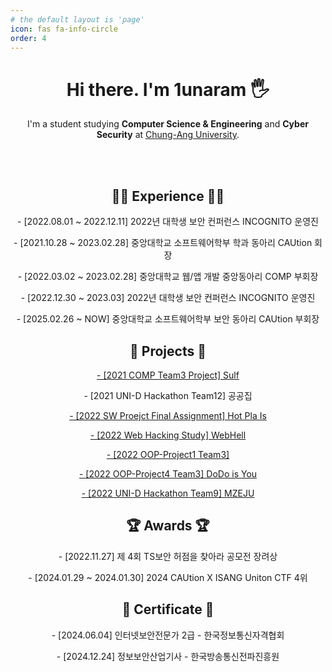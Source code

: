 ```yaml
---
# the default layout is 'page'
icon: fas fa-info-circle
order: 4
---
```


<div align="center">

<h1>Hi there. I'm 1unaram 🖐</h1>
<p>I'm a student studying <b>Computer Science & Engineering</b> and <b>Cyber Security</b> at <a href="https://cse.cau.ac.kr/main.php" target="_blank">Chung-Ang University</a>.</p>

<br>
<br>

<h2>🏃‍♂️ Experience 🏃‍♂️</h2>
<p>- [2022.08.01 ~ 2022.12.11] 2022년 대학생 보안 컨퍼런스 INCOGNITO 운영진</p>
<p>- [2021.10.28 ~ 2023.02.28] 중앙대학교 소프트웨어학부 학과 동아리 CAUtion 회장</p>
<p>- [2022.03.02 ~ 2023.02.28] 중앙대학교 웹/앱 개발 중앙동아리 COMP 부회장</p>
<p>- [2022.12.30 ~ 2023.03] 2022년 대학생 보안 컨퍼런스 INCOGNITO 운영진</p>
<p>- [2025.02.26 ~ NOW] 중앙대학교 소프트웨어학부 보안 동아리 CAUtion 부회장</p>


<h2>🚀 Projects 🚀</h2>
<p><a href="https://github.com/1unaram/Sulf">- [2021 COMP Team3 Project] Sulf</a></p>
<p>- [2021 UNI-D Hackathon Team12] 공공집</p>
<p><a href="https://github.com/1unaram/sw-project-team_snail">- [2022 SW Proejct Final Assignment] Hot Pla Is</a></p>
<p><a href="https://github.com/WebH3ll">- [2022 Web Hacking Study] WebHell</a></p>
<p><a href="https://github.com/1unaram/OOP-Project1-team3">- [2022 OOP-Project1 Team3]</a></p>
<p><a href="https://github.com/1unaram/OOP-Project4-team3">- [2022 OOP-Project4 Team3] DoDo is You</a></p>
<p><a href="https://github.com/UniD-Hackathon-Team9/frontend">- [2022 UNI-D Hackathon Team9] MZEJU</a></p>

<h2>🏆 Awards 🏆</h2>
<p>- [2022.11.27] 제 4회 TS보안 허점을 찾아라 공모전 장려상</p>
<p>- [2024.01.29 ~ 2024.01.30] 2024 CAUtion X ISANG Uniton CTF 4위</p>

<h2>📑 Certificate 📑</h2>
<p>- [2024.06.04] 인터넷보안전문가 2급 - 한국정보통신자격협회</p>
<p>- [2024.12.24] 정보보안산업기사 - 한국방송통신전파진흥원</p>

</div>
